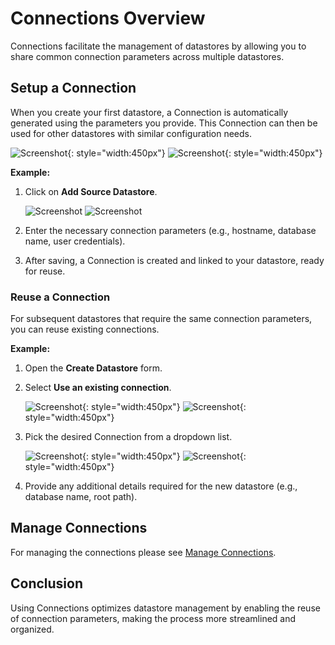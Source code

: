 # Connections Overview

Connections facilitate the management of datastores by allowing you to share common connection parameters across multiple datastores.

## Setup a Connection

When you create your first datastore, a Connection is automatically generated using the parameters you provide. This Connection can then be used for other datastores with similar configuration needs.

![Screenshot](../assets/connections/add-datastore-connection-modal-light.png#only-light){: style="width:450px"}
![Screenshot](../assets/connections/add-datastore-connection-modal-dark.png#only-dark){: style="width:450px"}


**Example:**

1. Click on **Add Source Datastore**.
	
	![Screenshot](../assets/datastores/what-is/add-new-datastore-button-light.png#only-light)
	![Screenshot](../assets/datastores/what-is/add-new-datastore-button-dark.png#only-dark)

3. Enter the necessary connection parameters (e.g., hostname, database name, user credentials).
4. After saving, a Connection is created and linked to your datastore, ready for reuse.

### Reuse a Connection
For subsequent datastores that require the same connection parameters, you can reuse existing connections.

**Example:**

1. Open the **Create Datastore** form.
2. Select **Use an existing connection**.
	
	![Screenshot](../assets/connections/add-datastore-modal-light.png#only-light){: style="width:450px"}
    ![Screenshot](../assets/connections/add-datastore-modal-dark.png#only-dark){: style="width:450px"}

3. Pick the desired Connection from a dropdown list.

	![Screenshot](../assets/connections/connections-list-light.png#only-light){: style="width:450px"}
	![Screenshot](../assets/connections/connections-list-dark.png#only-dark){: style="width:450px"}

4. Provide any additional details required for the new datastore (e.g., database name, root path).

## Manage Connections

For managing the connections please see [Manage Connections](../settings/connections/manage-connections.md/).

## Conclusion
Using Connections optimizes datastore management by enabling the reuse of connection parameters, making the process more streamlined and organized.
